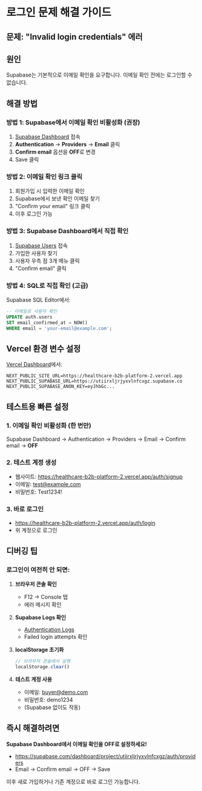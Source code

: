 # 로그인 문제 해결 가이드

## 문제: "Invalid login credentials" 에러

## 원인
Supabase는 기본적으로 이메일 확인을 요구합니다. 이메일 확인 전에는 로그인할 수 없습니다.

## 해결 방법

### 방법 1: Supabase에서 이메일 확인 비활성화 (권장)

1. [Supabase Dashboard](https://supabase.com/dashboard/project/utiirxljrjyxvlnfcxgz/auth/providers) 접속
2. **Authentication** → **Providers** → **Email** 클릭
3. **Confirm email** 옵션을 **OFF**로 변경
4. Save 클릭

### 방법 2: 이메일 확인 링크 클릭
1. 회원가입 시 입력한 이메일 확인
2. Supabase에서 보낸 확인 이메일 찾기
3. "Confirm your email" 링크 클릭
4. 이후 로그인 가능

### 방법 3: Supabase Dashboard에서 직접 확인

1. [Supabase Users](https://supabase.com/dashboard/project/utiirxljrjyxvlnfcxgz/auth/users) 접속
2. 가입한 사용자 찾기
3. 사용자 우측 점 3개 메뉴 클릭
4. "Confirm email" 클릭

### 방법 4: SQL로 직접 확인 (고급)

Supabase SQL Editor에서:
```sql
-- 이메일로 사용자 확인
UPDATE auth.users 
SET email_confirmed_at = NOW() 
WHERE email = 'your-email@example.com';
```

## Vercel 환경 변수 설정

[Vercel Dashboard](https://vercel.com/your-account/healthcare-b2b-platform-2/settings/environment-variables)에서:

```
NEXT_PUBLIC_SITE_URL=https://healthcare-b2b-platform-2.vercel.app
NEXT_PUBLIC_SUPABASE_URL=https://utiirxljrjyxvlnfcxgz.supabase.co
NEXT_PUBLIC_SUPABASE_ANON_KEY=eyJhbGc...
```

## 테스트용 빠른 설정

### 1. 이메일 확인 비활성화 (한 번만)
Supabase Dashboard → Authentication → Providers → Email → Confirm email → **OFF**

### 2. 테스트 계정 생성
- 웹사이트: https://healthcare-b2b-platform-2.vercel.app/auth/signup
- 이메일: test@example.com
- 비밀번호: Test1234!

### 3. 바로 로그인
- https://healthcare-b2b-platform-2.vercel.app/auth/login
- 위 계정으로 로그인

## 디버깅 팁

### 로그인이 여전히 안 되면:

1. **브라우저 콘솔 확인**
   - F12 → Console 탭
   - 에러 메시지 확인

2. **Supabase Logs 확인**
   - [Authentication Logs](https://supabase.com/dashboard/project/utiirxljrjyxvlnfcxgz/auth/logs)
   - Failed login attempts 확인

3. **localStorage 초기화**
   ```javascript
   // 브라우저 콘솔에서 실행
   localStorage.clear()
   ```

4. **테스트 계정 사용**
   - 이메일: buyer@demo.com
   - 비밀번호: demo1234
   - (Supabase 없이도 작동)

## 즉시 해결하려면

**Supabase Dashboard에서 이메일 확인을 OFF로 설정하세요!**
- https://supabase.com/dashboard/project/utiirxljrjyxvlnfcxgz/auth/providers
- Email → Confirm email → OFF → Save

이후 새로 가입하거나 기존 계정으로 바로 로그인 가능합니다.